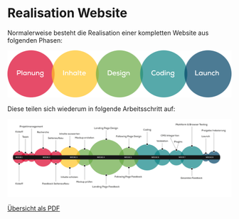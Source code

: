 # Realisation Website
Normalerweise besteht die Realisation einer kompletten Website aus folgenden Phasen:

![Phasen bei der Websiteerstellung](src/phasen-website.png)

Diese teilen sich wiederum in folgende Arbeitsschritt auf:

![Phasen bei der Websiteerstellung - komplett](src/Phasen%20-%20komplett.png)

[Übersicht als PDF](src/OFFLINE_Erklaerung_Webprojektablauf.pdf)